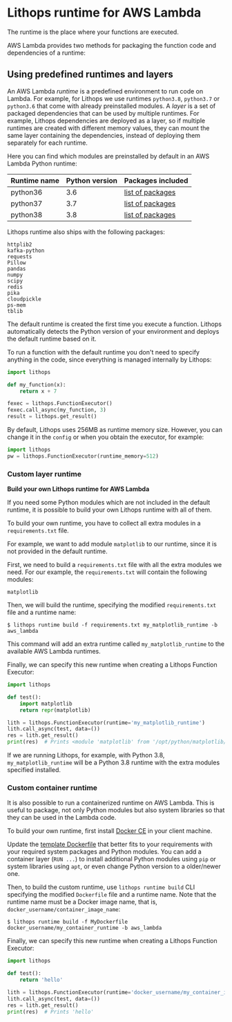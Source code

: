 # Lithops runtime for AWS Lambda

The runtime is the place where your functions are executed.

AWS Lambda provides two methods for packaging the function code and dependencies of a runtime:

## Using predefined **runtimes** and **layers**
An AWS Lambda *runtime* is a predefined environment to run code on Lambda. For example, for Lithops we use runtimes `python3.8`, `python3.7` or `python3.6` that
come with already preinstalled modules. A *layer* is a set of packaged dependencies that can be used by multiple runtimes. For example, Lithops dependencies are
deployed as a layer, so if multiple runtimes are created with different memory values, they can mount the same layer containing the dependencies, instead
of deploying them separately for each runtime.

Here you can find which modules are preinstalled by default in an AWS Lambda Python runtime:  

| Runtime name | Python version | Packages included |
| ---- | ---- | ---- |
| python36 | 3.6 | [list of packages](https://gist.github.com/gene1wood/4a052f39490fae00e0c3#gistcomment-3131227) |
| python37 | 3.7 | [list of packages](https://gist.github.com/gene1wood/4a052f39490fae00e0c3#gistcomment-3131227) |
| python38 | 3.8 | [list of packages](https://gist.github.com/gene1wood/4a052f39490fae00e0c3#gistcomment-3131227) |

Lithops runtime also ships with the following packages:
```
httplib2
kafka-python
requests
Pillow
pandas
numpy
scipy
redis
pika
cloudpickle
ps-mem
tblib
```

The default runtime is created the first time you execute a function. Lithops automatically detects the Python version of your environment and deploys the default runtime based on it.

To run a function with the default runtime you don't need to specify anything in the code, since everything is managed internally by Lithops:

```python
import lithops

def my_function(x):
    return x + 7

fexec = lithops.FunctionExecutor()
fexec.call_async(my_function, 3)
result = lithops.get_result()
```

By default, Lithops uses 256MB as runtime memory size. However, you can change it in the `config` or when you obtain the executor, for example:

```python
import lithops
pw = lithops.FunctionExecutor(runtime_memory=512)
```

### Custom layer runtime

**Build your own Lithops runtime for AWS Lambda**

If you need some Python modules which are not included in the default runtime, it is possible to build your own Lithops runtime with all of them.

To build your own runtime, you have to collect all extra modules in a `requirements.txt` file.

For example, we want to add module `matplotlib` to our runtime, since it is not provided in the default runtime.

First, we need to build a `requirements.txt` file with all the extra modules we need. For our example, the `requirements.txt` will contain the following modules:
```
matplotlib
```

Then, we will build the runtime, specifying the modified `requirements.txt` file and a runtime name:
```
$ lithops runtime build -f requirements.txt my_matplotlib_runtime -b aws_lambda
```

This command will add an extra runtime called `my_matplotlib_runtime` to the available AWS Lambda runtimes.

Finally, we can specify this new runtime when creating a Lithops Function Executor:

```python
import lithops

def test():
    import matplotlib
    return repr(matplotlib)

lith = lithops.FunctionExecutor(runtime='my_matplotlib_runtime')
lith.call_async(test, data=())
res = lith.get_result()
print(res)  # Prints <module 'matplotlib' from '/opt/python/matplotlib/__init__.py'>
```

If we are running Lithops, for example, with Python 3.8, `my_matplotlib_runtime` will be a Python 3.8 runtime with the extra modules specified installed.

### Custom container runtime

It is also possible to run a containerized runtime on AWS Lambda. This is useful to package, not only Python modules but also system libraries
so that they can be used in the Lambda code.

To build your own runtime, first install [Docker CE](https://docs.docker.com/get-docker/) in your client machine.

Update the [template Dockerfile](Dockerfile.python38) that better fits to your requirements with your required system packages and Python modules.
You can add a container layer (`RUN ...`) to install additional Python modules using `pip` or system libraries using `apt`, or even change Python version to a older/newer one.

Then, to build the custom runtime, use `lithops runtime build` CLI specifying the modified `Dockerfile` file and a runtime name.
Note that the runtime name must be a Docker image name, that is, `docker_username/container_image_name`:

```
$ lithops runtime build -f MyDockerfile docker_username/my_container_runtime -b aws_lambda
```

Finally, we can specify this new runtime when creating a Lithops Function Executor:

```python
import lithops

def test():
    return 'hello'

lith = lithops.FunctionExecutor(runtime='docker_username/my_container_image')
lith.call_async(test, data=())
res = lith.get_result()
print(res)  # Prints 'hello'
```

